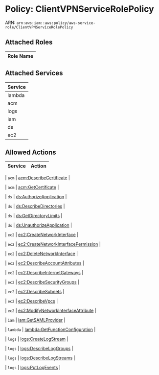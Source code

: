 # Policy: ClientVPNServiceRolePolicy

ARN: `arn:aws:iam::aws:policy/aws-service-role/ClientVPNServiceRolePolicy`

## Attached Roles

| Role Name |
|-----------|
## Attached Services

| Service |
|---------|
| lambda |
| acm |
| logs |
| iam |
| ds |
| ec2 |

## Allowed Actions

| Service | Action |
|:-------:|--------|

| `acm` | [acm:DescribeCertificate](../actions.md#acm:describecertificate) |

| `acm` | [acm:GetCertificate](../actions.md#acm:getcertificate) |

| `ds` | [ds:AuthorizeApplication](../actions.md#ds:authorizeapplication) |

| `ds` | [ds:DescribeDirectories](../actions.md#ds:describedirectories) |

| `ds` | [ds:GetDirectoryLimits](../actions.md#ds:getdirectorylimits) |

| `ds` | [ds:UnauthorizeApplication](../actions.md#ds:unauthorizeapplication) |

| `ec2` | [ec2:CreateNetworkInterface](../actions.md#ec2:createnetworkinterface) |

| `ec2` | [ec2:CreateNetworkInterfacePermission](../actions.md#ec2:createnetworkinterfacepermission) |

| `ec2` | [ec2:DeleteNetworkInterface](../actions.md#ec2:deletenetworkinterface) |

| `ec2` | [ec2:DescribeAccountAttributes](../actions.md#ec2:describeaccountattributes) |

| `ec2` | [ec2:DescribeInternetGateways](../actions.md#ec2:describeinternetgateways) |

| `ec2` | [ec2:DescribeSecurityGroups](../actions.md#ec2:describesecuritygroups) |

| `ec2` | [ec2:DescribeSubnets](../actions.md#ec2:describesubnets) |

| `ec2` | [ec2:DescribeVpcs](../actions.md#ec2:describevpcs) |

| `ec2` | [ec2:ModifyNetworkInterfaceAttribute](../actions.md#ec2:modifynetworkinterfaceattribute) |

| `iam` | [iam:GetSAMLProvider](../actions.md#iam:getsamlprovider) |

| `lambda` | [lambda:GetFunctionConfiguration](../actions.md#lambda:getfunctionconfiguration) |

| `logs` | [logs:CreateLogStream](../actions.md#logs:createlogstream) |

| `logs` | [logs:DescribeLogGroups](../actions.md#logs:describeloggroups) |

| `logs` | [logs:DescribeLogStreams](../actions.md#logs:describelogstreams) |

| `logs` | [logs:PutLogEvents](../actions.md#logs:putlogevents) |
